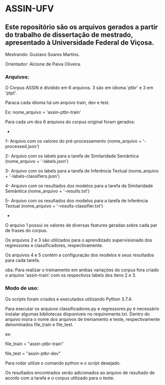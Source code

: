 # ASSIN-UFV

## Este repositório são os arquivos gerados a partir do trabalho de dissertação de mestrado, apresentado à Universidade Federal de Viçosa.

Mestrando: Gustavo Soares Martins.

Orientador: Alcione de Paiva Oliveira.


### Arquivos:
O Corpus ASSIN é dividido em 6 arquivos. 3 são em idioma 'ptbr' e 3 em 'ptpt'.

Paraca cada idioma há um arquivo train, dev e test. 

Ex: nome_arquivo = 'assin-ptbr-train'

Para cada um dos 6 arquivos do corpus original foram gerados:

-

1- Arquivo com os valores do pré-processamento (nome_arquivo + '-processed.json')

2- Arquivo com os labels para a tarefa de Similaridade Semântica (nome_arquivo + '-labels.json')

3- Arquivo com os labels para a tarefa de Inferência Textual (nome_arquivo + '-labels-classifiers.json')

4- Arquivo com os resultados dos modelos para a tarefa de Similaridade Semântica (nome_arquivo + '-results.txt')

5- Arquivo com os resultados dos modelos para a tarefa de Inferência Textual (nome_arquivo + '-results-classifier.txt')

-

O arquivo 1 possui os valores de diversas features geradas sobre cada par de frases do corpus.

Os arquivos 2 e 3 são utilizados para o aprendizado supervisionado dos regressores e classificadores, respectivamente.

Os arquivos 4 e 5 contém a configuração dos modelos e seus resultados para cada tarefa.


obs: Para realizar o treinamento em ambas variações do corpus fora criado o arquivo 'assin-train' com os respectivos labels dos itens 2 e 3.


### Modo de uso:

Os scripts foram criados e executados utilizando Python 3.7.4.

Para executar os arquivos classificadores.py e regressores.py é necessário instalar algumas bibliotecas disponíveis no requirements.txt.
Dentro do arquivo insira o nome dos arquivos de treinamento e teste, respectivamente denominados file_train e file_test.

ex: 

file_train = "assin-ptbr-train"

file_test = "assin-ptbr-dev"



Para rodar utilize o comando python e o script desejado.

Os resultados encontrados serão adicionados ao arquivo de resultado de acordo com a tarefa e o corpus utilizado para o teste.

